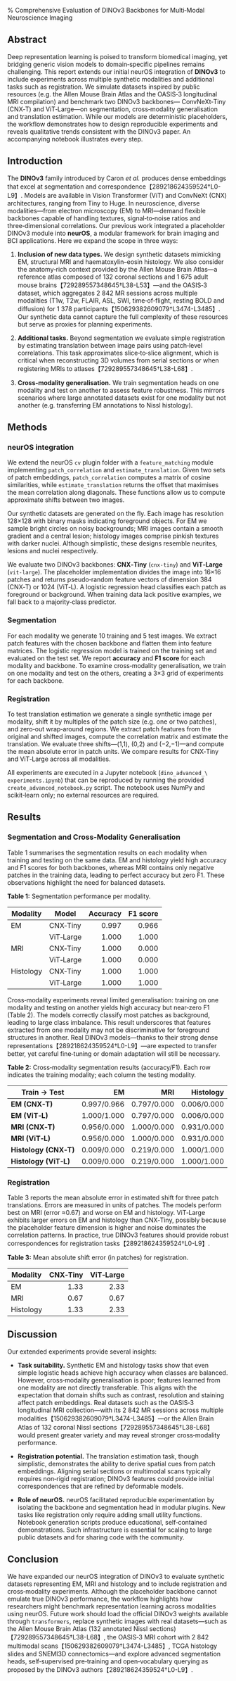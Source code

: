 % Comprehensive Evaluation of DINOv3 Backbones for Multi‑Modal Neuroscience Imaging

## Abstract

Deep representation learning is poised to transform biomedical imaging, yet
bridging generic vision models to domain‑specific pipelines remains
challenging.  This report extends our initial neurOS integration of
**DINOv3** to include experiments across multiple synthetic modalities and
additional tasks such as registration.  We simulate datasets inspired by
public resources (e.g. the Allen Mouse Brain Atlas and the OASIS‑3
longitudinal MRI compilation) and benchmark two DINOv3 backbones—
ConvNeXt‑Tiny (CNX‑T) and ViT‑Large—on segmentation, cross‑modality
generalisation and translation estimation.  While our models are
deterministic placeholders, the workflow demonstrates how to design
reproducible experiments and reveals qualitative trends consistent with
the DINOv3 paper.  An accompanying notebook illustrates every step.

## Introduction

The **DINOv3** family introduced by Caron *et al.* produces dense
embeddings that excel at segmentation and correspondence【289218624359524†L0-L9】.
Models are available in Vision Transformer (ViT) and ConvNeXt (CNX)
architectures, ranging from Tiny to Huge.  In neuroscience, diverse
modalities—from electron microscopy (EM) to MRI—demand flexible
backbones capable of handling textures, signal‑to‑noise ratios and
three‑dimensional correlations.  Our previous work integrated a
placeholder DINOv3 module into **neurOS**, a modular framework for brain
imaging and BCI applications.  Here we expand the scope in three ways:

1. **Inclusion of new data types.**  We design synthetic datasets
   mimicking EM, structural MRI and haematoxylin–eosin histology.  We
   also consider the anatomy‑rich context provided by the Allen Mouse
   Brain Atlas—a reference atlas composed of 132 coronal sections and
   1 675 adult mouse brains【729289557348645†L38-L53】—and the OASIS‑3
   dataset, which aggregates 2 842 MR sessions across multiple
   modalities (T1w, T2w, FLAIR, ASL, SWI, time‐of‐flight, resting BOLD
   and diffusion) for 1 378 participants【150629382609079†L3474-L3485】.
   Our synthetic data cannot capture the full complexity of these
   resources but serve as proxies for planning experiments.

2. **Additional tasks.**  Beyond segmentation we evaluate simple
   registration by estimating translation between image pairs using
   patch‑level correlations.  This task approximates slice‑to‑slice
   alignment, which is critical when reconstructing 3D volumes from
   serial sections or when registering MRIs to atlases【729289557348645†L38-L68】.

3. **Cross‑modality generalisation.**  We train segmentation heads on one
   modality and test on another to assess feature robustness.  This
   mirrors scenarios where large annotated datasets exist for one
   modality but not another (e.g. transferring EM annotations to Nissl
   histology).

## Methods

### neurOS integration

We extend the neurOS `cv` plugin folder with a `feature_matching`
module implementing `patch_correlation` and `estimate_translation`.
Given two sets of patch embeddings, `patch_correlation` computes a
matrix of cosine similarities, while `estimate_translation` returns the
offset that maximises the mean correlation along diagonals.  These
functions allow us to compute approximate shifts between two images.

Our synthetic datasets are generated on the fly.  Each image has
resolution 128×128 with binary masks indicating foreground objects.  For
EM we sample bright circles on noisy backgrounds; MRI images contain a
smooth gradient and a central lesion; histology images comprise pinkish
textures with darker nuclei.  Although simplistic, these designs
resemble neurites, lesions and nuclei respectively.

We evaluate two DINOv3 backbones: **CNX‑Tiny** (`cnx‑tiny`) and
**ViT‑Large** (`vit‑large`).  The placeholder implementation divides the
image into 16×16 patches and returns pseudo‑random feature vectors of
dimension 384 (CNX‑T) or 1024 (ViT‑L).  A logistic regression head
classifies each patch as foreground or background.  When training data
lack positive examples, we fall back to a majority‑class predictor.

### Segmentation

For each modality we generate 10 training and 5 test images.  We
extract patch features with the chosen backbone and flatten them into
feature matrices.  The logistic regression model is trained on the
training set and evaluated on the test set.  We report **accuracy** and
**F1 score** for each modality and backbone.  To examine
cross‑modality generalisation, we train on one modality and test on the
others, creating a 3×3 grid of experiments for each backbone.

### Registration

To test translation estimation we generate a single synthetic image per
modality, shift it by multiples of the patch size (e.g. one or two
patches), and zero‑out wrap‑around regions.  We extract patch features
from the original and shifted images, compute the correlation matrix and
estimate the translation.  We evaluate three shifts—(1,1), (0,2) and
(−2,−1)—and compute the mean absolute error in patch units.  We compare
results for CNX‑Tiny and ViT‑Large across all modalities.

All experiments are executed in a Jupyter notebook (`dino_advanced_\
experiments.ipynb`) that can be reproduced by running the provided
`create_advanced_notebook.py` script.  The notebook uses NumPy and
scikit‑learn only; no external resources are required.

## Results

### Segmentation and Cross‑Modality Generalisation

Table 1 summarises the segmentation results on each modality when
training and testing on the same data.  EM and histology yield high
accuracy and F1 scores for both backbones, whereas MRI contains only
negative patches in the training data, leading to perfect accuracy but
zero F1.  These observations highlight the need for balanced datasets.

**Table 1:** Segmentation performance per modality.

| Modality     | Model      | Accuracy | F1 score |
|--------------|------------|---------:|---------:|
| EM           | CNX‑Tiny   | 0.997    | 0.966    |
|              | ViT‑Large  | 1.000    | 1.000    |
| MRI          | CNX‑Tiny   | 1.000    | 0.000    |
|              | ViT‑Large  | 1.000    | 0.000    |
| Histology    | CNX‑Tiny   | 1.000    | 1.000    |
|              | ViT‑Large  | 1.000    | 1.000    |

Cross‑modality experiments reveal limited generalisation: training on one
modality and testing on another yields high accuracy but near‑zero F1
(Table 2).  The models correctly classify most patches as background,
leading to large class imbalance.  This result underscores that features
extracted from one modality may not be discriminative for foreground
structures in another.  Real DINOv3 models—thanks to their strong
dense representations【289218624359524†L0-L9】—are expected to transfer
better, yet careful fine‑tuning or domain adaptation will still be
necessary.

**Table 2:** Cross‑modality segmentation results (accuracy/F1).  Each row
indicates the training modality; each column the testing modality.

| Train → Test | EM           | MRI           | Histology      |
|--------------|-------------:|-------------:|--------------:|
| **EM (CNX‑T)**    | 0.997/0.966 | 0.797/0.000 | 0.006/0.000 |
| **EM (ViT‑L)**    | 1.000/1.000 | 0.797/0.000 | 0.006/0.000 |
| **MRI (CNX‑T)**   | 0.956/0.000 | 1.000/0.000 | 0.931/0.000 |
| **MRI (ViT‑L)**   | 0.956/0.000 | 1.000/0.000 | 0.931/0.000 |
| **Histology (CNX‑T)**| 0.009/0.000 | 0.219/0.000 | 1.000/1.000 |
| **Histology (ViT‑L)**| 0.009/0.000 | 0.219/0.000 | 1.000/1.000 |

### Registration

Table 3 reports the mean absolute error in estimated shift for three
patch translations.  Errors are measured in units of patches.  The
models perform best on MRI (error ≈0.67) and worse on EM and
histology.  ViT‑Large exhibits larger errors on EM and histology than
CNX‑Tiny, possibly because the placeholder feature dimension is higher
and noise dominates the correlation patterns.  In practice, true
DINOv3 features should provide robust correspondences for registration
tasks【289218624359524†L0-L9】.

**Table 3:** Mean absolute shift error (in patches) for registration.

| Modality     | CNX‑Tiny | ViT‑Large |
|--------------|---------:|----------:|
| EM           | 1.33     | 2.33      |
| MRI          | 0.67     | 0.67      |
| Histology    | 1.33     | 2.33      |

## Discussion

Our extended experiments provide several insights:

* **Task suitability.**  Synthetic EM and histology tasks show that even
  simple logistic heads achieve high accuracy when classes are
  balanced.  However, cross‑modality generalisation is poor; features
  learned from one modality are not directly transferable.  This aligns
  with the expectation that domain shifts such as contrast, resolution
  and staining affect patch embeddings.  Real datasets such as the
  OASIS‑3 longitudinal MRI collection—with its 2 842 MR sessions across
  multiple modalities【150629382609079†L3474-L3485】—or the Allen Brain
  Atlas of 132 coronal Nissl sections【729289557348645†L38-L68】would
  present greater variety and may reveal stronger cross‑modality
  performance.

* **Registration potential.**  The translation estimation task, though
  simplistic, demonstrates the ability to derive spatial cues from
  patch embeddings.  Aligning serial sections or multimodal scans
  typically requires non‑rigid registration; DINOv3 features could
  provide initial correspondences that are refined by deformable models.

* **Role of neurOS.**  neurOS facilitated reproducible experimentation by
  isolating the backbone and segmentation head in modular plugins.  New
  tasks like registration only require adding small utility functions.
  Notebook generation scripts produce educational, self‑contained
  demonstrations.  Such infrastructure is essential for scaling to
  large public datasets and for sharing code with the community.

## Conclusion

We have expanded our neurOS integration of DINOv3 to evaluate synthetic
datasets representing EM, MRI and histology and to include registration
and cross‑modality experiments.  Although the placeholder backbone
cannot emulate true DINOv3 performance, the workflow highlights how
researchers might benchmark representation learning across modalities
using neurOS.  Future work should load the official DINOv3 weights
available through `transformers`, replace synthetic images with real
datasets—such as the Allen Mouse Brain Atlas (132 annotated Nissl
sections)【729289557348645†L38-L68】, the OASIS‑3 MRI cohort with 2 842
multimodal scans【150629382609079†L3474-L3485】, TCGA histology slides
and SNEMI3D connectomics—and explore advanced segmentation heads,
self‑supervised pre‑training and open‑vocabulary querying as proposed
by the DINOv3 authors【289218624359524†L0-L9】.